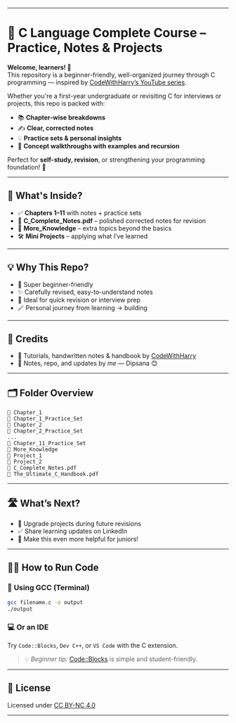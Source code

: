 
---

# 🌟 C Language Complete Course – Practice, Notes & Projects

**Welcome, learners! 👋**  
This repository is a beginner-friendly, well-organized journey through C programming — inspired by [CodeWithHarry’s YouTube series](https://youtu.be/ZSPZob_1TOk).  

Whether you're a first-year undergraduate or revisiting C for interviews or projects, this repo is packed with:
- 📚 **Chapter-wise breakdowns**
- ✍️ **Clear, corrected notes**
- 💡 **Practice sets & personal insights**
- 🔁 **Concept walkthroughs with examples and recursion**

Perfect for **self-study, revision**, or strengthening your programming foundation! 💪

---

## 📘 What's Inside?

- ✅ **Chapters 1–11** with notes + practice sets  
- 📄 **C_Complete_Notes.pdf** – polished corrected notes for revision  
- 🌱 **More_Knowledge** – extra topics beyond the basics  
- 🛠️ **Mini Projects** – applying what I’ve learned

---

## 💡 Why This Repo?

- 🔰 Super beginner-friendly  
- ✨ Carefully revised, easy-to-understand notes  
- 📌 Ideal for quick revision or interview prep  
- 🪄 Personal journey from learning → building  

---

## 🙌 Credits

- 🎥 Tutorials, handwritten notes & handbook by [CodeWithHarry](https://www.codewithharry.com)  
- 🧾 Notes, repo, and updates by *me* — Dipsana 😊

---

## 🗂️ Folder Overview

```
📁 Chapter_1
📁 Chapter_1_Practice_Set
📁 Chapter_2
📁 Chapter_2_Practice_Set
...
📁 Chapter_11_Practice_Set
📁 More_Knowledge
📁 Project_1
📁 Project_2
📓 C_Complete_Notes.pdf
📘 The_Ultimate_C_Handbook.pdf
```

---

## 🛣️ What’s Next?

- 🔄 Upgrade projects during future revisions  
- ✅ Share learning updates on LinkedIn  
- 💬 Make this even more helpful for juniors!

---

## 🏃‍♂️ How to Run Code

### 🔧 **Using GCC (Terminal)**
```bash
gcc filename.c -o output
./output
```

### 💻 **Or an IDE**  
Try `Code::Blocks`, `Dev C++`, or `VS Code` with the C extension.

> 💡 *Beginner tip:* [Code::Blocks](http://www.codeblocks.org/) is simple and student-friendly.

---

## 📄 License

Licensed under [CC BY-NC 4.0](https://creativecommons.org/licenses/by-nc/4.0/)

---
